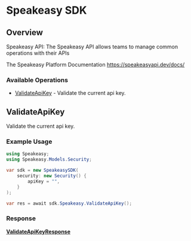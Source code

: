# Speakeasy SDK

## Overview

Speakeasy API: The Speakeasy API allows teams to manage common operations with their APIs

The Speakeasy Platform Documentation
<https://speakeasyapi.dev/docs/>
### Available Operations

* [ValidateApiKey](#validateapikey) - Validate the current api key.

## ValidateApiKey

Validate the current api key.

### Example Usage

```csharp
using Speakeasy;
using Speakeasy.Models.Security;

var sdk = new SpeakeasySDK(
    security: new Security() {
        apiKey = "",
    }
);

var res = await sdk.Speakeasy.ValidateApiKey();
```


### Response

**[ValidateApiKeyResponse](../../Models/Speakeasy/ValidateApiKeyResponse.md)**

